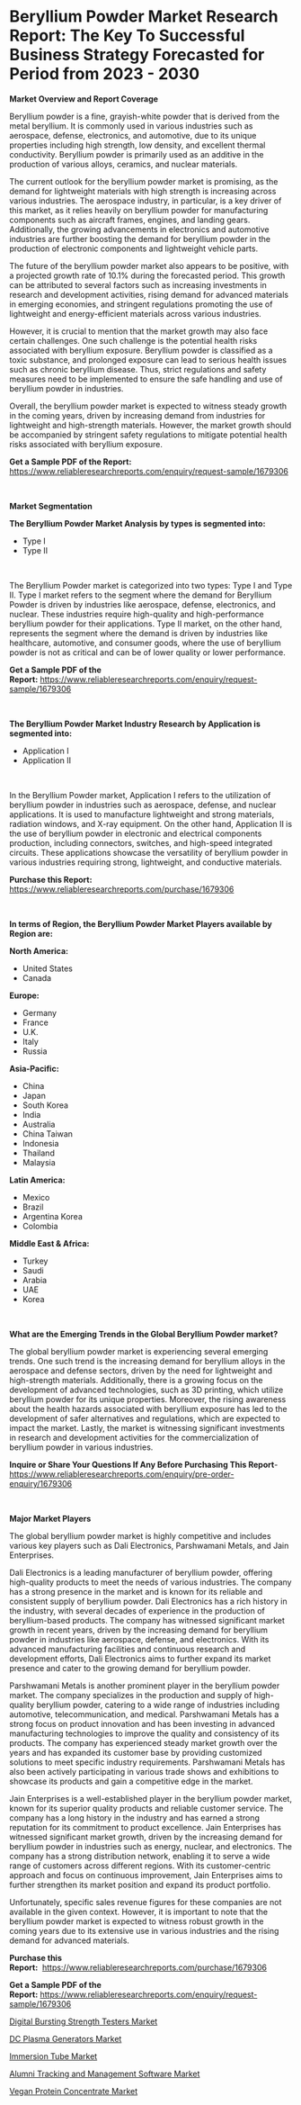 <p><h1>Beryllium Powder Market Research Report: The Key To Successful Business Strategy Forecasted for Period from 2023 - 2030</h1></p><p><strong>Market Overview and Report Coverage</strong></p>
<p><p>Beryllium powder is a fine, grayish-white powder that is derived from the metal beryllium. It is commonly used in various industries such as aerospace, defense, electronics, and automotive, due to its unique properties including high strength, low density, and excellent thermal conductivity. Beryllium powder is primarily used as an additive in the production of various alloys, ceramics, and nuclear materials.</p><p>The current outlook for the beryllium powder market is promising, as the demand for lightweight materials with high strength is increasing across various industries. The aerospace industry, in particular, is a key driver of this market, as it relies heavily on beryllium powder for manufacturing components such as aircraft frames, engines, and landing gears. Additionally, the growing advancements in electronics and automotive industries are further boosting the demand for beryllium powder in the production of electronic components and lightweight vehicle parts.</p><p>The future of the beryllium powder market also appears to be positive, with a projected growth rate of 10.1% during the forecasted period. This growth can be attributed to several factors such as increasing investments in research and development activities, rising demand for advanced materials in emerging economies, and stringent regulations promoting the use of lightweight and energy-efficient materials across various industries.</p><p>However, it is crucial to mention that the market growth may also face certain challenges. One such challenge is the potential health risks associated with beryllium exposure. Beryllium powder is classified as a toxic substance, and prolonged exposure can lead to serious health issues such as chronic beryllium disease. Thus, strict regulations and safety measures need to be implemented to ensure the safe handling and use of beryllium powder in industries.</p><p>Overall, the beryllium powder market is expected to witness steady growth in the coming years, driven by increasing demand from industries for lightweight and high-strength materials. However, the market growth should be accompanied by stringent safety regulations to mitigate potential health risks associated with beryllium exposure.</p></p>
<p><strong>Get a Sample PDF of the Report:</strong> <a href="https://www.reliableresearchreports.com/enquiry/request-sample/1679306">https://www.reliableresearchreports.com/enquiry/request-sample/1679306</a></p>
<p>&nbsp;</p>
<p><strong>Market Segmentation</strong></p>
<p><strong>The Beryllium Powder Market Analysis by types is segmented into:</strong></p>
<p><ul><li>Type I</li><li>Type II</li></ul></p>
<p>&nbsp;</p>
<p><p>The Beryllium Powder market is categorized into two types: Type I and Type II. Type I market refers to the segment where the demand for Beryllium Powder is driven by industries like aerospace, defense, electronics, and nuclear. These industries require high-quality and high-performance beryllium powder for their applications. Type II market, on the other hand, represents the segment where the demand is driven by industries like healthcare, automotive, and consumer goods, where the use of beryllium powder is not as critical and can be of lower quality or lower performance.</p></p>
<p><strong>Get a Sample PDF of the Report:</strong>&nbsp;<a href="https://www.reliableresearchreports.com/enquiry/request-sample/1679306">https://www.reliableresearchreports.com/enquiry/request-sample/1679306</a></p>
<p>&nbsp;</p>
<p><strong>The Beryllium Powder Market Industry Research by Application is segmented into:</strong></p>
<p><ul><li>Application I</li><li>Application II</li></ul></p>
<p>&nbsp;</p>
<p><p>In the Beryllium Powder market, Application I refers to the utilization of beryllium powder in industries such as aerospace, defense, and nuclear applications. It is used to manufacture lightweight and strong materials, radiation windows, and X-ray equipment. On the other hand, Application II is the use of beryllium powder in electronic and electrical components production, including connectors, switches, and high-speed integrated circuits. These applications showcase the versatility of beryllium powder in various industries requiring strong, lightweight, and conductive materials.</p></p>
<p><strong>Purchase this Report:</strong>&nbsp; <a href="https://www.reliableresearchreports.com/purchase/1679306">https://www.reliableresearchreports.com/purchase/1679306</a></p>
<p>&nbsp;</p>
<p><strong>In terms of Region, the Beryllium Powder Market Players available by Region are:</strong></p>
<p>
    <p> <strong> North America: </strong>
        <ul>
            <li>United States</li>
            <li>Canada</li>
        </ul>
        </p> 
    <p> <strong> Europe: </strong>
        <ul>
            <li>Germany</li>
            <li>France</li>
            <li>U.K.</li>
            <li>Italy</li>
            <li>Russia</li>
        </ul>
        </p> 
    <p> <strong> Asia-Pacific: </strong>
        <ul>
            <li>China</li>
            <li>Japan</li>
            <li>South Korea</li>
            <li>India</li>
            <li>Australia</li>
            <li>China Taiwan</li>
            <li>Indonesia</li>
            <li>Thailand</li>
            <li>Malaysia</li>
        </ul>
        </p> 
    <p> <strong> Latin America: </strong>
        <ul>
            <li>Mexico</li>
            <li>Brazil</li>
            <li>Argentina Korea</li>
            <li>Colombia</li>
        </ul>
        </p> 
    <p> <strong> Middle East & Africa: </strong>
        <ul>
            <li>Turkey</li>
            <li>Saudi</li>
            <li>Arabia</li>
            <li>UAE</li>
            <li>Korea</li>
        </ul>
    </p>
    </p>
<p>&nbsp;</p>
<p><strong>What are the Emerging Trends in the Global Beryllium Powder market?</strong></p>
<p><p>The global beryllium powder market is experiencing several emerging trends. One such trend is the increasing demand for beryllium alloys in the aerospace and defense sectors, driven by the need for lightweight and high-strength materials. Additionally, there is a growing focus on the development of advanced technologies, such as 3D printing, which utilize beryllium powder for its unique properties. Moreover, the rising awareness about the health hazards associated with beryllium exposure has led to the development of safer alternatives and regulations, which are expected to impact the market. Lastly, the market is witnessing significant investments in research and development activities for the commercialization of beryllium powder in various industries.</p></p>
<p><strong>Inquire or Share Your Questions If Any Before Purchasing This Report</strong>- <a href="https://www.reliableresearchreports.com/enquiry/pre-order-enquiry/1679306">https://www.reliableresearchreports.com/enquiry/pre-order-enquiry/1679306</a></p>
<p>&nbsp;</p>
<p><strong>Major Market Players</strong></p>
<p><p>The global beryllium powder market is highly competitive and includes various key players such as Dali Electronics, Parshwamani Metals, and Jain Enterprises.</p><p>Dali Electronics is a leading manufacturer of beryllium powder, offering high-quality products to meet the needs of various industries. The company has a strong presence in the market and is known for its reliable and consistent supply of beryllium powder. Dali Electronics has a rich history in the industry, with several decades of experience in the production of beryllium-based products. The company has witnessed significant market growth in recent years, driven by the increasing demand for beryllium powder in industries like aerospace, defense, and electronics. With its advanced manufacturing facilities and continuous research and development efforts, Dali Electronics aims to further expand its market presence and cater to the growing demand for beryllium powder.</p><p>Parshwamani Metals is another prominent player in the beryllium powder market. The company specializes in the production and supply of high-quality beryllium powder, catering to a wide range of industries including automotive, telecommunication, and medical. Parshwamani Metals has a strong focus on product innovation and has been investing in advanced manufacturing technologies to improve the quality and consistency of its products. The company has experienced steady market growth over the years and has expanded its customer base by providing customized solutions to meet specific industry requirements. Parshwamani Metals has also been actively participating in various trade shows and exhibitions to showcase its products and gain a competitive edge in the market.</p><p>Jain Enterprises is a well-established player in the beryllium powder market, known for its superior quality products and reliable customer service. The company has a long history in the industry and has earned a strong reputation for its commitment to product excellence. Jain Enterprises has witnessed significant market growth, driven by the increasing demand for beryllium powder in industries such as energy, nuclear, and electronics. The company has a strong distribution network, enabling it to serve a wide range of customers across different regions. With its customer-centric approach and focus on continuous improvement, Jain Enterprises aims to further strengthen its market position and expand its product portfolio.</p><p>Unfortunately, specific sales revenue figures for these companies are not available in the given context. However, it is important to note that the beryllium powder market is expected to witness robust growth in the coming years due to its extensive use in various industries and the rising demand for advanced materials.</p></p>
<p><strong>Purchase this Report:</strong>&nbsp;&nbsp;<a href="https://www.reliableresearchreports.com/purchase/1679306">https://www.reliableresearchreports.com/purchase/1679306</a></p>
<p></p>
<p><strong>Get a Sample PDF of the Report:</strong>&nbsp;<a href="https://www.reliableresearchreports.com/enquiry/request-sample/1679306">https://www.reliableresearchreports.com/enquiry/request-sample/1679306</a></p>
<p><p><a href="https://www.linkedin.com/pulse/digital-bursting-strength-testers-market-research-report-provides/">Digital Bursting Strength Testers Market</a></p><p><a href="https://medium.com/@late.bean.frame/dc-plasma-generators-market-size-growth-forecast-2023-2030-7f62e7e50658">DC Plasma Generators Market</a></p><p><a href="https://medium.com/@truly.fight.must/immersion-tube-market-size-growth-forecast-2023-2030-8aa98e5adaf6">Immersion Tube Market</a></p><p><a href="https://www.linkedin.com/pulse/alumni-tracking-management-software-market-insights-players/">Alumni Tracking and Management Software Market</a></p><p><a href="https://www.linkedin.com/pulse/decoding-vegan-protein-concentrate-market-deep-dive/">Vegan Protein Concentrate Market</a></p></p>